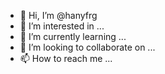 - 👋 Hi, I’m @hanyfrg
- 👀 I’m interested in ...
- 🌱 I’m currently learning ...
- 💞️ I’m looking to collaborate on ...
- 📫 How to reach me ...

<!---
hanyfrg/hanyfrg is a ✨ special ✨ repository because its `README.md` (this file) appears on your GitHub profile.
You can click the Preview link to take a look at your changes.
--->
